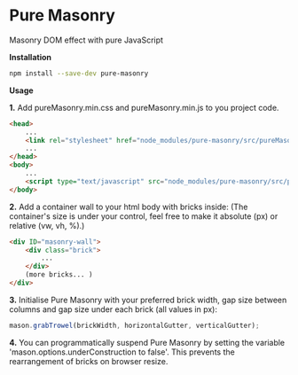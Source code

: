 # Pure Masonry

Masonry DOM effect with pure JavaScript

**Installation**

```bash
npm install --save-dev pure-masonry
```

**Usage**

**1.**
Add pureMasonry.min.css and pureMasonry.min.js to you project code.
```html
<head>
	...
	<link rel="stylesheet" href="node_modules/pure-masonry/src/pureMasonry.min.css">
	...
</head>
<body>
	...
	<script type="text/javascript" src="node_modules/pure-masonry/src/pureMasonry.min.js"></script>
</body>
```
**2.**
Add a container wall to your html body with bricks inside:
(The container's size is under your control, feel free to make it absolute (px) or relative (vw, vh, %).)
```html
<div ID="masonry-wall">
	<div class="brick">
		...
	</div>
	(more bricks... )
</div>
```
**3.**
Initialise Pure Masonry with your preferred brick width, gap size between columns and gap size under each brick (all values in px):
```javascript
mason.grabTrowel(brickWidth, horizontalGutter, verticalGutter);
```
**4.**
You can programmatically suspend Pure Masonry by setting the variable 'mason.options.underConstruction to false'. This prevents the rearrangement of bricks on browser resize.